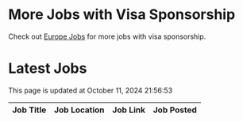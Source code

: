# More Jobs with Visa Sponsorship

Check out [Europe Jobs](https://github.com/sureshparimi/europejobs#latest-jobs) for more jobs with visa sponsorship.

# Latest Jobs

This page is updated at October 11, 2024 21:56:53

| Job Title | Job Location | Job Link | Job Posted |
| --- | --- | --- | --- |
